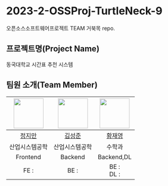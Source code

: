 # 2023-2-OSSProj-TurtleNeck-9
오픈소스소프트웨어프로젝트 TEAM 거북목 repo.

## 프로젝트명(Project Name)

동국대학교 시간표 추천 시스템

## 팀원 소개(Team Member)

<!-- ### Front-End

| 이름   | 전공           | 학번   | E-mail |
| ------ | -------------- | ------ | ---------------|
| 정지만 | 산업시스템공학과     | 18학번 | wlaks2317@gmail.com |


### Back-end

| 이름   | 전공           | 학번   | E-mail |
| ------ | -------------- | ------ | -------------------|
| 김성준 | 산업시스템공학과     | 17학번 | jobcho6320@naver.com |
| 황재영 | 수학과     | 19학번 | jaey0913@dongguk.edu |


| 이름   | 전공           | 학번   | E-mail |
| ------ | -------------- | ------ | -------------------|
| 황재영 | 수학과     | 19학번 | jaey0913@dongguk.edu |-->


|<img src="https://avatars.githubusercontent.com/u/67041750?v=4" width="80">|<img src="https://avatars.githubusercontent.com/u/89504367?v=4" width="80">|<img src="https://avatars.githubusercontent.com/hwangjy0913" width="80">|
|:---:|:---:|:---:|
|[정지만](https://github.com/jjm2317)|[김성준](https://github.com/SeongJoon-K)|[황재영](https://github.com/hwangjy0913)|
|산업시스템공학|산업시스템공학|수학과|
|Frontend|Backend|Backend,DL|
|FE : <br> |BE : <br> |BE : <br> DL : |
